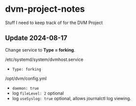# dvm-project-notes
Stuff I need to keep track of for the DVM Project

## Update 2024-08-17
Change service to **Type = forking**.

/etc/systemd/system/dvmhost.service
 * `Type: forking`

/opt/dvm/config.yml
 * `daemon: true`
 * log `fileLevel: 2` optional
 * log `useSyslog: true` optional, allows journalctl log viewing.
